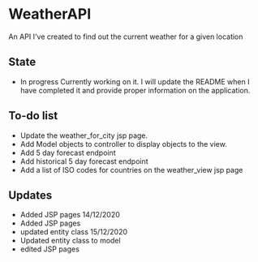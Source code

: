 # WeatherAPI
An API I've created to find out the current weather for a given location
## State
- In progress
Currently working on it. I will update the README when I have completed it and provide proper information on the application.
## To-do list
- Update the weather_for_city jsp page. 
- Add Model objects to controller to display objects to the view.
- Add 5 day forecast endpoint
- Add historical 5 day forecast endpoint
- Add a list of ISO codes for countries on the weather_view jsp page
## Updates
- Added JSP pages
14/12/2020
- Added JSP pages
- updated entity class
15/12/2020
- Updated entity class to model
- edited JSP pages
